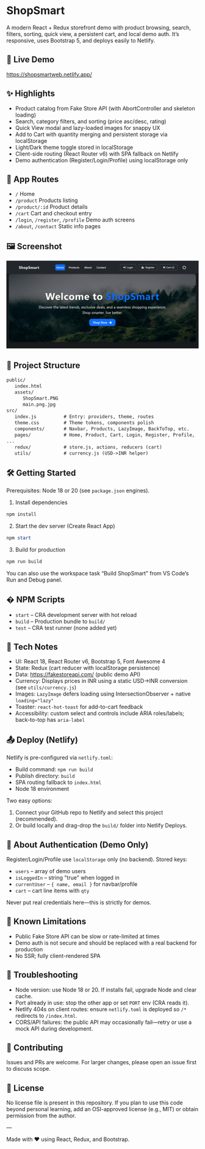 # ShopSmart

A modern React + Redux storefront demo with product browsing, search, filters, sorting, quick view, a persistent cart, and local demo auth. It’s responsive, uses Bootstrap 5, and deploys easily to Netlify.

## 🚀 Live Demo

https://shopsmartweb.netlify.app/

## ✨ Highlights

- Product catalog from Fake Store API (with AbortController and skeleton loading)
- Search, category filters, and sorting (price asc/desc, rating)
- Quick View modal and lazy-loaded images for snappy UX
- Add to Cart with quantity merging and persistent storage via localStorage
- Light/Dark theme toggle stored in localStorage
- Client-side routing (React Router v6) with SPA fallback on Netlify
- Demo authentication (Register/Login/Profile) using localStorage only

## 🧭 App Routes

- `/` Home
- `/product` Products listing
- `/product/:id` Product details
- `/cart` Cart and checkout entry
- `/login`, `/register`, `/profile` Demo auth screens
- `/about`, `/contact` Static info pages

## 🖼️ Screenshot

![ShopSmart](public/assets/ShopSmart.PNG)

## 📁 Project Structure

```
public/
   index.html
   assets/
      ShopSmart.PNG
      main.png.jpg
src/
   index.js          # Entry: providers, theme, routes
   theme.css         # Theme tokens, components polish
   components/       # Navbar, Products, LazyImage, BackToTop, etc.
   pages/            # Home, Product, Cart, Login, Register, Profile, ...
   redux/            # store.js, actions, reducers (cart)
   utils/            # currency.js (USD->INR helper)
```

## 🛠️ Getting Started

Prerequisites: Node 18 or 20 (see `package.json` engines).

1) Install dependencies

```powershell
npm install
```

2) Start the dev server (Create React App)

```powershell
npm start
```

3) Build for production

```powershell
npm run build
```

You can also use the workspace task “Build ShopSmart” from VS Code’s Run and Debug panel.

## � NPM Scripts

- `start` – CRA development server with hot reload
- `build` – Production bundle to `build/`
- `test` – CRA test runner (none added yet)

## 🧰 Tech Notes

- UI: React 18, React Router v6, Bootstrap 5, Font Awesome 4
- State: Redux (cart reducer with localStorage persistence)
- Data: https://fakestoreapi.com/ (public demo API)
- Currency: Displays prices in INR using a static USD→INR conversion (see `utils/currency.js`)
- Images: `LazyImage` defers loading using IntersectionObserver + native `loading="lazy"`
- Toaster: `react-hot-toast` for add-to-cart feedback
- Accessibility: custom select and controls include ARIA roles/labels; back-to-top has `aria-label`

## 📤 Deploy (Netlify)

Netlify is pre-configured via `netlify.toml`:

- Build command: `npm run build`
- Publish directory: `build`
- SPA routing fallback to `index.html`
- Node 18 environment

Two easy options:

1) Connect your GitHub repo to Netlify and select this project (recommended).
2) Or build locally and drag-drop the `build/` folder into Netlify Deploys.

## 🔐 About Authentication (Demo Only)

Register/Login/Profile use `localStorage` only (no backend). Stored keys:

- `users` – array of demo users
- `isLoggedIn` – string "true" when logged in
- `currentUser` – `{ name, email }` for navbar/profile
- `cart` – cart line items with `qty`

Never put real credentials here—this is strictly for demos.

## 🧪 Known Limitations

- Public Fake Store API can be slow or rate-limited at times
- Demo auth is not secure and should be replaced with a real backend for production
- No SSR; fully client-rendered SPA

## 🧯 Troubleshooting

- Node version: use Node 18 or 20. If installs fail, upgrade Node and clear cache.
- Port already in use: stop the other app or set `PORT` env (CRA reads it).
- Netlify 404s on client routes: ensure `netlify.toml` is deployed so `/*` redirects to `/index.html`.
- CORS/API failures: the public API may occasionally fail—retry or use a mock API during development.

## 🤝 Contributing

Issues and PRs are welcome. For larger changes, please open an issue first to discuss scope.

## 📄 License

No license file is present in this repository. If you plan to use this code beyond personal learning, add an OSI-approved license (e.g., MIT) or obtain permission from the author.

—

Made with ❤️ using React, Redux, and Bootstrap.
